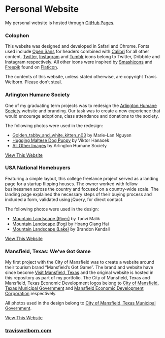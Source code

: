 Personal Website
==========

My personal website is hosted through <a href="https://pages.github.com" title="GitHub Pages">GitHub Pages</a>.

### Colophon

This website was designed and developed in Safari and Chrome. Fonts used include <a href="https://fonts.google.com/specimen/Open+Sans" title="Open Sans">Open Sans</a> for headers combined with <a href="https://en.wikipedia.org/wiki/Calibri" title="Calibri">Calibri</a> for all other content. <a href="https://about.twitter.com/press/brand-assets" title="Twitter">Twitter</a>, <a href="https://en.instagram-brand.com/assets" title="Instagram">Instagram</a> and <a href="https://www.tumblr.com/logo" title="Tumblr">Tumblr</a> icons belong to Twitter, Dribbble and Instagram respectively. All other icons were inspired by <a href="https://www.flaticon.com/authors/smashicons" title="Smashicons">Smashicons</a> and <a href="http://www.freepik.com" title="Freepik">Freepik</a> found on <a href="https://www.flaticon.com" title="Flaticon">Flaticon</a>.

The contents of this website, unless stated otherwise, are copyright Travis Welborn. Please don&rsquo;t steal.

### Arlington Humane Society

One of my graduating term projects was to redesign the <a href="http://arlingtonhumanesociety.org" title="Arlington Humane Society">Arlington Humane Society</a>  website and branding. Our task was to create a new experience that would encourage adoptions, class attendance and donations to the society.

The following photos were used in the redesign:

<ul>
<li><a href="http://commons.wikimedia.org/wiki/File:Golden_tabby_and_white_kitten_n03.jpg" title="Golden_tabby_and_white_kitten_n03">Golden_tabby_and_white_kitten_n03</a> by Marie-Lan Nguyen</li>
<li><a href="http://picjumbo.com/hugging-maltese-dog-puppy/" title="Hugging Maltese Dog Puppy">Hugging Maltese Dog Puppy</a> by Viktor Hanacek</li>
<li><a href="http://arlingtonhumanesociety.org" title="Arlington Humane Society">All Other Images</a> by Arlington Humane Society</li>
</ul>

<a href="http://traviswelborn.com/humanesociety" title="View This Website">View This Website</a>

### USA National Homebuyers

Featuring a simple layout, this college freelance project served as a landing page for a startup flipping houses. The owner worked with fellow businessmen across the country and focused on a country-wide scale. The landing page explained the necessary steps of their buying process and included a form, validated using jQuery, for direct contact.

The following photos were used in the design:

<ul>
<li><a href="http://magdeleine.co/photo-tanvi-malik-n-76/" title="Mountain Landscape (River)">Mountain Landscape (River)</a> by Tanvi Malik</li>
<li><a href="http://magdeleine.co/photo-hoang-giang-hai-n-48/" title="Mountain Landscape (Fog)">Mountain Landscape (Fog)</a> by Hoang Giang Hai</li>
<li><a href="http://magdeleine.co/photo-brandon-kendall-n-72/" title="Mountain Landscape (Lake)">Mountain Landscape (Lake)</a> by Brandon Kendall</li>
</ul>

<a href="http://traviswelborn.com/nationalhomebuyers" title="View This Website">View This Website</a>

### Mansfield, Texas: We&rsquo;ve Got Game

My first project with the City of Mansfield was to create a website around their tourism brand &ldquo;Mansfield&rsquo;s Got Game&rdquo;. The brand and website have since become <a href="https://www.visitmansfieldtexas.com" title="Visit Mansfield, Texas">Visit Mansfield, Texas</a> and the original website is hosted in this repository as part of my portfolio. The City of Mansfield, Texas and Mansfield, Texas Economic Development logos belong to <a href="https://www.mansfieldtexas.gov" title="City of Mansfield, Texas Municipal Government">City of Mansfield, Texas Municipal Government</a> and <a href="https://www.mansfield-texas.com" title="Mansfield Economic Development Corporation">Mansfield Economic Development Corporation</a> respectively.

All photos used in the design belong to <a href="https://www.mansfieldtexas.gov" title="City of Mansfield, Texas Municipal Government">City of Mansfield, Texas Municipal Government</a>.

<a href="http://traviswelborn.com/wevegotgame" title="View This Website">View This Website</a>

### <a href="http://traviswelborn.com" title="Personal Site">traviswelborn.com</a>
